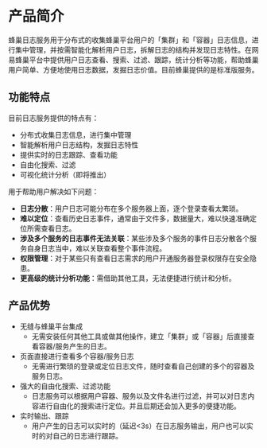 # 产品简介

蜂巢日志服务用于分布式的收集蜂巢平台用户的「集群」和「容器」日志信息，进行集中管理，并按需智能化解析用户日志，拆解日志的结构并发现日志特性。在网易蜂巢平台中提供用户日志查看、搜索、过滤、跟踪，统计分析等功能，帮助蜂巢用户简单、方便地使用日志数据，发掘日志价值。目前蜂巢提供的是标准版服务。

## 功能特点

目前日志服务提供的特点有：

* 分布式收集日志信息，进行集中管理
* 智能解析用户日志结构，发掘日志特性
* 提供实时的日志跟踪、查看功能
* 自由化搜索、过滤
* 可视化统计分析（即将推出）

用于帮助用户解决如下问题：

* **日志分散**：用户日志可能分布在多个服务器上面，逐个登录查看太繁琐。
* **难以定位**：查看历史日志事件，通常由于文件多，数据量大，难以快速准确定位所需查看日志。
* **涉及多个服务的日志事件无法关联**：某些涉及多个服务的事件日志分散各个服务自身日志当中，难以关联查看整个事件流程。
* **权限管理**：对于某些只有查看日志需求的用户开通服务器登录权限存在安全隐患。
* **更高级的统计分析功能**：需借助其他工具，无法便捷进行统计和分析。

## 产品优势

*  无缝与蜂巢平台集成
	*   无需安装任何其他工具或做其他操作，建立「集群」或「容器」后直接查看容器/服务产生的日志。
*  页面直接进行查看多个容器/服务日志
    *   无需进行繁琐的登录或定位日志文件，随时查看自己创建的多个的容器及服务日志。
*  强大的自由化搜索、过滤功能
	*   日志服务可以根据用户容器、服务以及文件名进行过滤，并可以对日志内容进行自由化的搜索进行定位。并且后期还会加入更多的便捷功能。
* 实时输出、跟踪
    *   用户产生的日志可以实时的（延迟<3s）在日志服务输出，用户也可以实时的对自己的日志进行跟踪。